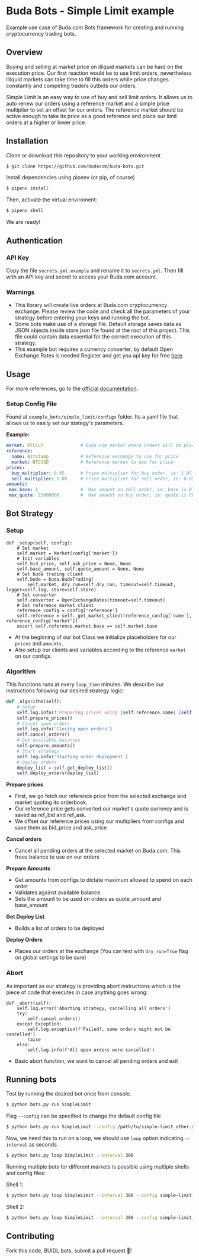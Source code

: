 # Buda Bots - Simple Limit example

Example use case of Buda.com Bots framework for creating and running cryptocurrency trading bots.

## Overview

Buying and selling at market price on illiquid markets can be hard on the execution price. Our first reaction would be to use limit orders, nevertheless illiquid markets can take time to fill this orders while price changes constantly and competing traders outbids our orders.

Simple Limit is an easy way to use of buy and sell limit orders. It allows us to auto renew our orders using a reference market and a simple price multiplier to set an offset for our orders.
The reference market should be active enough to take its price as a good reference and place our limit orders at a higher or lower price.


## Installation

Clone or download this repository to your working environment
```bash
$ git clone https://github.com/budacom/buda-bots.git
```

Install dependencies using pipenv (or pip, of course)
```bash
$ pipenv install
```

Then, activate the virtual enviroment:
```bash
$ pipenv shell
```
We are ready!

## Authentication

### API Key

Copy the file `secrets.yml.example` and rename it to `secrets.yml`. Then fill with an API key and secret to access your Buda.com account.

### Warnings

- This library will create live orders at Buda.com cryptocurrency exchange. Please review the code and check all the parameters of your strategy before entering your keys and running the bot.
- Some bots make use of a storage file. Default storage saves data as JSON objects inside store.json file found at the root of this project. This file could contain data essential for the correct execution of this strategy.
- This example bot requires a currency converter, by default Open Exchange Rates is needed Register and get you api key for free [here](https://openexchangerates.org/signup/free).


## Usage

For more references, go to the [official documentation](https://github.com/budacom/trading-bots/blob/master/README.md).

### Setup Config File

Found at `example_bots/simple_limit/configs` folder. Its a yaml file that allows us to easily set our stategy's parameters.

**Example:**
```yml
market: BTCCLP              # Buda.com market where orders will be placed
reference:
  name: Bitstamp            # Reference exchange to use for price
  market: BTCUSD            # Reference market to use for price
prices:
  buy_multiplier: 0.95      # Price multiplier for buy order, ie: 1.05 is 5% above reference
  sell_multiplier: 1.05     # Price multiplier for sell order, ie: 0.95 is 5% under reference
amounts:
 max_base: 1                #  Max amount on sell order, ie: base is BTC on BTCCLP
 max_quote: 25000000        #  Max amount on buy order, ie: quote is CLP on BTCCLP
```

## Bot Strategy



### Setup

```
def _setup(self, config):
    # Set market
    self.market = Market(config['market'])
    # Init variables
    self.bid_price, self.ask_price = None, None
    self.base_amount, self.quote_amount = None, None
    # Set buda trading client
    self.buda = buda.BudaTrading(
        self.market, dry_run=self.dry_run, timeout=self.timeout, logger=self.log, store=self.store)
    # Set converter
    self.converter = OpenExchangeRates(timeout=self.timeout)
    # Set reference market client
    reference_config = config['reference']
    self.reference = self._get_market_client(reference_config['name'], reference_config['market'])
    assert self.reference.market.base == self.market.base
```

- At the beginning of our bot Class we initialize placeholders for our `prices` and `amounts`.
- Also setup our clients and variables according to the reference `market` on our configs.

### Algorithm

This functions runs at every `loop_time` minutes. We describe our instructions following our desired strategy logic:

```python
def _algorithm(self):
    # Setup
    self.log.info(f'Preparing prices using {self.reference.name} {self.reference.market.code}')
    self.prepare_prices()
    # Cancel open orders
    self.log.info('Closing open orders')
    self.cancel_orders()
    # Get available balances
    self.prepare_amounts()
    # Start strategy
    self.log.info('Starting order deployment')
    # Deploy orders
    deploy_list = self.get_deploy_list()
    self.deploy_orders(deploy_list)
```


**Prepare prices**

- First, we go fetch our reference price from the selected exchange and market quoting its orderbook.
- Our reference price gets converted our market's quote currency and is saved as ref_bid and ref_ask.
- We offset our reference prices using our multipliers from configs and save them as bid_price and ask_price

**Cancel orders**

- Cancel all pending orders at the selected market on Buda.com. This frees balance to use on our orders

**Prepare Amounts**
- Get amounts from configs to dictate maximum allowed to spend on each order
- Validates against available balance
- Sets the amount to be used on orders as quote_amount and base_amount

**Get Deploy List**
- Builds a list of orders to be deployed

**Deploy Orders**
- Places our orders at the exchange (You can test with `dry_run=True` flag on global settings to be sure)

### Abort

As important as our strategy is providing abort instructions which is the piece of code that executes in case anything goes wrong:

```
def _abort(self):
    self.log.error('Aborting strategy, cancelling all orders')
    try:
        self.cancel_orders()
    except Exception:
        self.log.exception(f'Failed!, some orders might not be cancelled')
        raise
    else:
        self.log.info(f'All open orders were cancelled')
```
- Basic abort function, we want to cancel all pending orders and exit

## Running bots

Test by running the desired bot once from console.
```bash
$ python bots.py run SimpleLimit
```

Flag `--config` can be specified to change the default config file

```bash
$ python bots.py run SimpleLimit --config /path/to/simple-limit_other.yml
```

Now, we need this to run on a loop, we should use `loop` option indicating `--interval` as seconds

```bash
$ python bots.py loop SimpleLimit --interval 300
```

Running multiple bots for different markets is possible using multiple shells and config files:

Shell 1:
```bash
$ python bots.py loop SimpleLimit --interval 300 --config simple-limit_btcclp.yml
```
Shell 2:
```bash
$ python bots.py loop SimpleLimit --interval 300 --config simple-limit_ethclp.yml
```


## Contributing

Fork this code, BUIDL bots, submit a pull request :muscle:!
